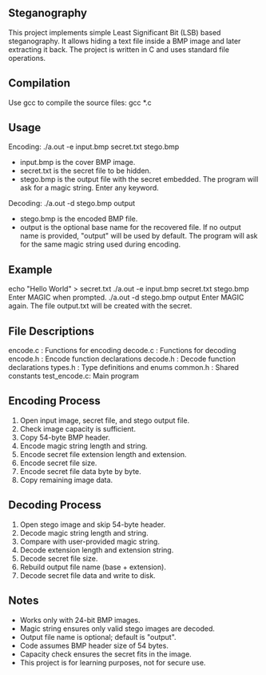 Steganography 
-------------

This project implements simple Least Significant Bit (LSB) based steganography.
It allows hiding a text file inside a BMP image and later extracting it back.
The project is written in C and uses standard file operations.

Compilation
-----------
Use gcc to compile the source files:
gcc *.c

Usage
-----

Encoding:
./a.out -e input.bmp secret.txt stego.bmp
- input.bmp is the cover BMP image.
- secret.txt is the secret file to be hidden.
- stego.bmp is the output file with the secret embedded.
The program will ask for a magic string. Enter any keyword.

Decoding:
./a.out -d stego.bmp output
- stego.bmp is the encoded BMP file.
- output is the optional base name for the recovered file.
If no output name is provided, "output" will be used by default.
The program will ask for the same magic string used during encoding.

Example
-------
echo "Hello World" > secret.txt
./a.out -e input.bmp secret.txt stego.bmp
Enter MAGIC when prompted.
./a.out -d stego.bmp output
Enter MAGIC again.
The file output.txt will be created with the secret.

File Descriptions
-----------------
encode.c    : Functions for encoding
decode.c    : Functions for decoding
encode.h    : Encode function declarations
decode.h    : Decode function declarations
types.h     : Type definitions and enums
common.h    : Shared constants
test_encode.c: Main program

Encoding Process
----------------
1. Open input image, secret file, and stego output file.
2. Check image capacity is sufficient.
3. Copy 54-byte BMP header.
4. Encode magic string length and string.
5. Encode secret file extension length and extension.
6. Encode secret file size.
7. Encode secret file data byte by byte.
8. Copy remaining image data.

Decoding Process
----------------
1. Open stego image and skip 54-byte header.
2. Decode magic string length and string.
3. Compare with user-provided magic string.
4. Decode extension length and extension string.
5. Decode secret file size.
6. Rebuild output file name (base + extension).
7. Decode secret file data and write to disk.

Notes
-----
- Works only with 24-bit BMP images.
- Magic string ensures only valid stego images are decoded.
- Output file name is optional; default is "output".
- Code assumes BMP header size of 54 bytes.
- Capacity check ensures the secret fits in the image.
- This project is for learning purposes, not for secure use.
